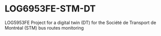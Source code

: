 # LOG6953FE-STM-DT
LOG5953FE Project for a digital twin (DT) for the Société de Transport de Montréal (STM) bus routes monitoring
